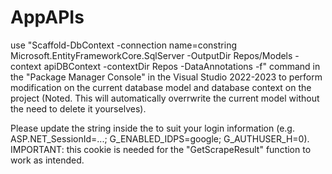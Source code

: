 # AppAPIs

use "Scaffold-DbContext -connection name=constring Microsoft.EntityFrameworkCore.SqlServer -OutputDir Repos/Models -context apiDBContext -contextDir Repos -DataAnnotations -f" command in the "Package Manager Console" in the Visual Studio 2022-2023 to perform modification on the current database model and database context on the project (Noted. This will automatically overrwrite the current model without the need to delete it yourselves).


Please update the string inside the <string cookieValue = ""> to suit your login information (e.g. ASP.NET_SessionId=...; G_ENABLED_IDPS=google; G_AUTHUSER_H=0). IMPORTANT: this cookie is needed for the "GetScrapeResult" function to work as intended.
